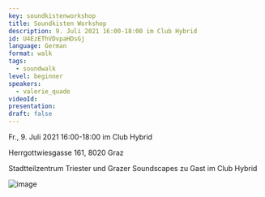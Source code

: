 ```yaml
---
key: soundkistenworkshop
title: Soundkisten Workshop
description: 9. Juli 2021 16:00-18:00 im Club Hybrid
id: U4EzEThVDvpaHDsGj
language: German
format: walk
tags:
  - soundwalk
level: beginner
speakers:
  - valerie_quade
videoId: 
presentation: 
draft: false
---
```

Fr., 9. Juli 2021 16:00-18:00 im Club Hybrid

Herrgottwiesgasse 161, 8020 Graz

Stadtteilzentrum Triester und Grazer Soundscapes zu Gast im Club Hybrid

![image](/images/sessions/soundkiste_hybrid.png)
